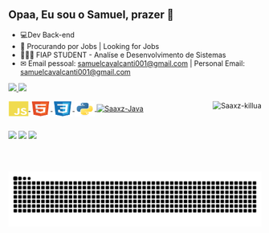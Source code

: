 ## Opaa, Eu sou o Samuel, prazer 👋

- 💻Dev Back-end
- 🎯 Procurando por Jobs | Looking for Jobs
- 👨🏼‍🎓 FIAP STUDENT - Analíse e Desenvolvimento de Sistemas
- ✉ Email pessoal: samuelcavalcanti001@gmail.com | Personal Email: samuelcavalcanti001@gmail.com
  
 <div>
  <a href="https://github.com/SaaxzDev">
  <img width="44%" src="https://github-readme-stats.vercel.app/api?username=saaxzdev&show_icons=true&theme=dark&include_all_commits=true&count_private=true&cache_seconds=600"/>
  <img width="48%"  src="https://github-readme-stats.vercel.app/api/top-langs/?username=saaxzdev&layout=compact&langs_count=16&theme=dark&cache_seconds=600"/>
</div> 
  
<div style="display: inline_block"><br>
  <img align="center" alt="Saaxz-Js" height="30" width="40" src="https://raw.githubusercontent.com/devicons/devicon/master/icons/javascript/javascript-plain.svg">
  <img align="center" alt="Saaxz-HTML" height="30" width="40" src="https://raw.githubusercontent.com/devicons/devicon/master/icons/html5/html5-original.svg">
  <img align="center" alt="Saaxz-CSS" height="30" width="40" src="https://raw.githubusercontent.com/devicons/devicon/master/icons/css3/css3-original.svg">
  <img align="center" alt="Saaxz-Python" height="30" width="40" src="https://raw.githubusercontent.com/devicons/devicon/master/icons/python/python-original.svg">
  <img align="center" alt="Saaxz-Java" height="40" width="40" src="https://cdn.jsdelivr.net/gh/devicons/devicon@latest/icons/java/java-original-wordmark.svg">
  <img align="right" height="140" alt="Saaxz-killua" src="https://media.discordapp.net/attachments/1214020534023618658/1342523233110462515/f17e4f2f022a292f4984e633b83aac92.jpg?ex=68efc231&is=68ee70b1&hm=8d6c4a9efd3e59c34e9df7968b67ede6189e58fa2595189d03e5397bac1149e9&=&format=webp">
</div>
  
##
<div> 
<a href ="mailto: samuelcavalcanti001@gmail.com"><img src="https://img.shields.io/badge/-Gmail-%23333?style=for-the-badge&logo=gmail&logoColor=white" target="_blank"></a>
<a href="https://www.instagram.com/cvlt.tenorio" target="_blank"><img src="https://img.shields.io/badge/-Instagram-%23E4405F?style=for-the-badge&logo=instagram&logoColor=white" target="_blank"></a>
<a href="https://www.linkedin.com/in/samuel-tenório-dev" target="_blank"><img src="https://img.shields.io/badge/-LinkedIn-%230077B5?style=for-the-badge&logo=linkedin&logoColor=white" target="_blank"></a> 

  <img src="https://raw.githubusercontent.com/SaaxzDev/SaaxzDev/output/snake.svg" alt="Snake animation" />
<div> 
  
